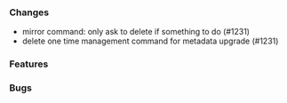 ### Changes
- mirror command: only ask to delete if something to do (#1231)
- delete one time management command for metadata upgrade (#1231)

### Features

### Bugs

